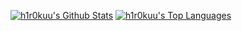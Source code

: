 <p class="center">
<a href="https://github.com/h1r0kuu"><img alt="h1r0kuu's Github Stats" src="https://github-readme-stats.vercel.app/api?username=h1r0kuu&show_icons=true&count_private=true&theme=react&hide_border=false&bg_color=0D1117" /></a>
<a href="https://github.com/h1r0kuu"><img alt="h1r0kuu's Top Languages" src="https://github-readme-stats.vercel.app/api/top-langs/?username=h1r0kuu&langs_count=8&count_private=true&layout=compact&theme=react&hide_border=false&bg_color=0D1117" /></a>
</p>
